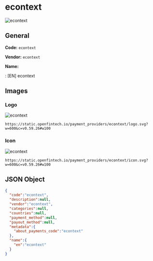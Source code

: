 
# econtext 
![econtext](https://static.openfintech.io/payment_providers/econtext/logo.svg?w=600&c=v0.59.26#w100)  

## General 
 
**Code:** `econtext`  
 
**Vendor:** `econtext`  
 
**Name:**  
 
:	[EN] econtext  

## Images 

### Logo 
 
![econtext](https://static.openfintech.io/payment_providers/econtext/logo.svg?w=600&c=v0.59.26#w100)  

```
https://static.openfintech.io/payment_providers/econtext/logo.svg?w=600&c=v0.59.26#w100
```  

### Icon 
 
![econtext](https://static.openfintech.io/payment_providers/econtext/icon.svg?w=600&c=v0.59.26#w100)  

```
https://static.openfintech.io/payment_providers/econtext/icon.svg?w=600&c=v0.59.26#w100
```  

## JSON Object 

```json
{
  "code":"econtext",
  "description":null,
  "vendor":"econtext",
  "categories":null,
  "countries":null,
  "payment_method":null,
  "payout_method":null,
  "metadata":{
    "about_payments_code":"econtext"
  },
  "name":{
    "en":"econtext"
  }
}
```  
